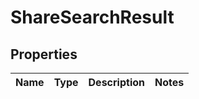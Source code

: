 
# ShareSearchResult

## Properties
Name | Type | Description | Notes
------------ | ------------- | ------------- | -------------



